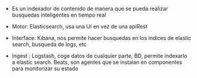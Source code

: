 
- Es un indexador de contenido de manera que se pueda realizar busquedas inteligentes en tiempo real

- Motor: Elasticsearch, usa una UI en vez de una apiRest
- Interface: Kibana, nos permite hacer busquedas en los indices de elastic search, busqueda de logs, etc
- Ingest : Logstash, coge datos de cualquier parte, BD, permite indexarlo a elastic search. Beats, son agentes que se instalan en componentes para monitorizar su estado